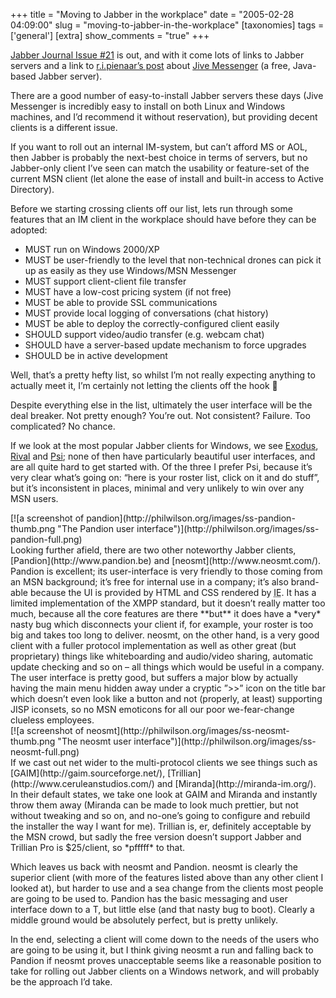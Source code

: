 +++
title = "Moving to Jabber in the workplace"
date = "2005-02-28 04:09:00"
slug = "moving-to-jabber-in-the-workplace"
[taxonomies]
tags = ['general']
[extra]
show_comments = "true"
+++

[Jabber Journal Issue #21](http://www.jabber.org/journal/2005-02-25.shtml) is out, and with it come lots of links to Jabber servers and a link to [r.i.pienaar’s post](http://www.devco.net/archives/2005/02/22/jive_messenger.php) about [Jive Messenger](http://www.jivesoftware.org/messenger/) (a free, Java-based Jabber server).

There are a good number of easy-to-install Jabber servers these days (Jive Messenger is incredibly easy to install on both Linux and Windows machines, and I’d recommend it without reservation), but providing decent clients is a different issue.

If you want to roll out an internal IM-system, but can’t afford MS or AOL, then Jabber is probably the next-best choice in terms of servers, but no Jabber-only client I’ve seen can match the usability or feature-set of the current MSN client (let alone the ease of install and built-in access to Active Directory).

Before we starting crossing clients off our list, lets run through some features that an IM client in the workplace should have before they can be adopted:

- MUST run on Windows 2000/XP
- MUST be user-friendly to the level that non-technical drones can pick it up as easily as they use Windows/MSN Messenger
- MUST support client-client file transfer
- MUST have a low-cost pricing system (if not free)
- MUST be able to provide SSL communications
- MUST provide local logging of conversations (chat history)
- MUST be able to deploy the correctly-configured client easily
- SHOULD support video/audio transfer (e.g. webcam chat)
- SHOULD have a server-based update mechanism to force upgrades
- SHOULD be in active development

Well, that’s a pretty hefty list, so whilst I’m not really expecting anything to actually meet it, I’m certainly not letting the clients off the hook 🙂

Despite everything else in the list, ultimately the user interface will be the deal breaker. Not pretty enough? You’re out. Not consistent? Failure. Too complicated? No chance.

If we look at the most popular Jabber clients for Windows, we see [Exodus](http://exodus.jabberstudio.org/), [Rival](http://rival.chote.net/) and [Psi](http://psi.affinix.com/); none of then have particularly beautiful user interfaces, and are all quite hard to get started with. Of the three I prefer Psi, because it’s very clear what’s going on: “here is your roster list, click on it and do stuff”, but it’s inconsistent in places, minimal and very unlikely to win over any MSN users.

<div>[![a screenshot of pandion](http://philwilson.org/images/ss-pandion-thumb.png "The Pandion user interface")](http://philwilson.org/images/ss-pandion-full.png)</div>Looking further afield, there are two other noteworthy Jabber clients, [Pandion](http://www.pandion.be) and [neosmt](http://www.neosmt.com/). Pandion is excellent; its user-interface is very friendly to those coming from an MSN background; it’s free for internal use in a company; it’s also brand-able because the UI is provided by HTML and CSS rendered by <abbr title="Internet Explorer">IE</abbr>. It has a limited implementation of the XMPP standard, but it doesn’t really matter too much, because all the core features are there **but** it does have a *very* nasty bug which disconnects your client if, for example, your roster is too big and takes too long to deliver. neosmt, on the other hand, is a very good client with a fuller protocol implementation as well as other great (but proprietary) things like whiteboarding and audio/video sharing, automatic update checking and so on – all things which would be useful in a company. The user interface is pretty good, but suffers a major blow by actually having the main menu hidden away under a cryptic ”&gt;&gt;” icon on the title bar which doesn’t even look like a button and not (properly, at least) supporting JISP iconsets, so no MSN emoticons for all our poor we-fear-change clueless employees.

<div>[![a screenshot of neosmt](http://philwilson.org/images/ss-neosmt-thumb.png "The neosmt user interface")](http://philwilson.org/images/ss-neosmt-full.png)</div>If we cast out net wider to the multi-protocol clients we see things such as [GAIM](http://gaim.sourceforge.net/), [Trillian](http://www.ceruleanstudios.com/) and [Miranda](http://miranda-im.org/). In their default states, we take one look at GAIM and Miranda and instantly throw them away (Miranda can be made to look much prettier, but not without tweaking and so on, and no-one’s going to configure and rebuild the installer the way I want for me). Trillian is, er, definitely acceptable by the MSN crowd, but sadly the free version doesn’t support Jabber and Trillian Pro is $25/client, so *pfffff* to that.

Which leaves us back with neosmt and Pandion. neosmt is clearly the superior client (with more of the features listed above than any other client I looked at), but harder to use and a sea change from the clients most people are going to be used to. Pandion has the basic messaging and user interface down to a T, but little else (and that nasty bug to boot). Clearly a middle ground would be absolutely perfect, but is pretty unlikely.

In the end, selecting a client will come down to the needs of the users who are going to be using it, but I think giving neosmt a run and falling back to Pandion if neosmt proves unacceptable seems like a reasonable position to take for rolling out Jabber clients on a Windows network, and will probably be the approach I’d take.
